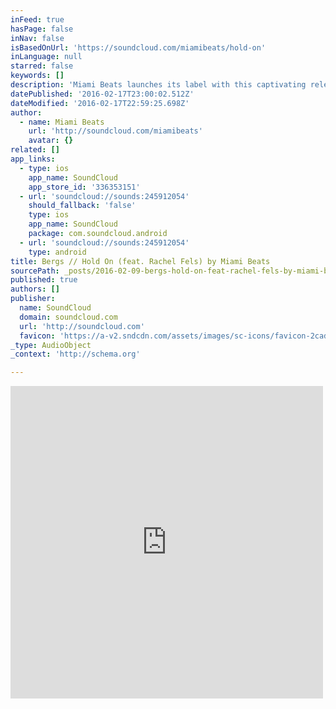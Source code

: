 ```yaml
---
inFeed: true
hasPage: false
inNav: false
isBasedOnUrl: 'https://soundcloud.com/miamibeats/hold-on'
inLanguage: null
starred: false
keywords: []
description: 'Miami Beats launches its label with this captivating release by Australian artist @Bergsofficial. With sweet vocals full of summer, supplied by Rachel Fels, this will immediately teleport you to the beach with an azure blue sea and palm trees gently waving in that summer breeze.'
datePublished: '2016-02-17T23:00:02.512Z'
dateModified: '2016-02-17T22:59:25.698Z'
author:
  - name: Miami Beats
    url: 'http://soundcloud.com/miamibeats'
    avatar: {}
related: []
app_links:
  - type: ios
    app_name: SoundCloud
    app_store_id: '336353151'
  - url: 'soundcloud://sounds:245912054'
    should_fallback: 'false'
    type: ios
    app_name: SoundCloud
    package: com.soundcloud.android
  - url: 'soundcloud://sounds:245912054'
    type: android
title: Bergs // Hold On (feat. Rachel Fels) by Miami Beats
sourcePath: _posts/2016-02-09-bergs-hold-on-feat-rachel-fels-by-miami-beats.md
published: true
authors: []
publisher:
  name: SoundCloud
  domain: soundcloud.com
  url: 'http://soundcloud.com'
  favicon: 'https://a-v2.sndcdn.com/assets/images/sc-icons/favicon-2cadd14b.ico'
_type: AudioObject
_context: 'http://schema.org'

---
```

<iframe src="https://cdn.embedly.com/widgets/media.html?src=https%3A%2F%2Fw.soundcloud.com%2Fplayer%2F%3Fvisual%3Dtrue%26url%3Dhttp%253A%252F%252Fapi.soundcloud.com%252Ftracks%252F245912054%26show_artwork%3Dtrue&amp;url=https%3A%2F%2Fsoundcloud.com%2Fmiamibeats%2Fhold-on&amp;image=http%3A%2F%2Fi1.sndcdn.com%2Fartworks-000146251499-bn3oxd-t500x500.jpg&amp;key=b7d04c9b404c499eba89ee7072e1c4f7&amp;type=text%2Fhtml&amp;schema=soundcloud" width="500" height="500" scrolling="no" frameborder="0" allowfullscreen="allowfullscreen" style=""></iframe>